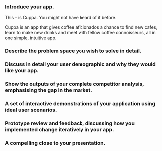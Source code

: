 ### Introduce your app.
This - is Cuppa. You might not have heard of it before.

Cuppa is an app that gives coffee aficionados a chance to find new cafes, learn to make new drinks and meet with fellow coffee connoisseurs, all in one simple, intuitive app. 

### Describe the problem space you wish to solve in detail.


### Discuss in detail your user demographic and why they would like your app.


### Show the outputs of your complete competitor analysis, emphasising the gap in the market.


### A set of interactive demonstrations of your application using ideal user scenarios.


### Prototype review and feedback, discussing how you implemented change iteratively in your app.


### A compelling close to your presentation.

